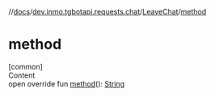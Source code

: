 //[docs](../../../index.md)/[dev.inmo.tgbotapi.requests.chat](../index.md)/[LeaveChat](index.md)/[method](method.md)



# method  
[common]  
Content  
open override fun [method](method.md)(): [String](https://kotlinlang.org/api/latest/jvm/stdlib/kotlin/-string/index.html)  



